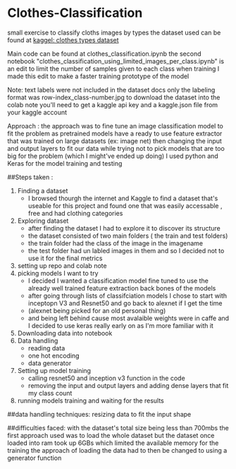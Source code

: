 # Clothes-Classification
small exercise to classify cloths images by types
the dataset used can be found at [kaggel: clothes types dataset](https://www.kaggle.com/datasets/salil007/caavo)

Main code can  be found at clothes_classification.ipynb 
the second notebook "clothes_classification_using_limited_images_per_class.ipynb" is an edit to limit the number of samples given to each class when training 
I made this edit to make a faster training prototype of the model 


Note: 
text labels were not included in the dataset docs
only the labeling format was row-index_class-number.jpg
to download the dataset into the colab note you'll need to get a kaggle api key and a kaggle.json file from your kaggle account 


Approach :
the approach was to fine tune an image classification model to fit the problem 
as pretrained models have a ready to use feature extractor that was trained on large datasets (ex: image net)
then changing the input and output layers to fit our data 
while trying not to pick models that are too big for the problem (which I might've ended up doing) 
I used python and Keras for the model training and testing 

##Steps taken :
1. Finding a dataset
      - I browsed thourgh the internet and Kaggle to find a dataset that's useable for this project and found one that was easily accessable , free and had clothing categories 
2. Exploring dataset 
      - after finding the dataset I had to explore it to discover its structure 
      - the dataset consisted of two main folders ( the train and test folders) 
      - the train folder had the class of the image in the imagename 
      - the test folder had un labled images in them and so I decided not to use it for the final metrics 
3. setting up repo and colab note 
4. picking models I want to try 
      - I decided I wanted a classification model fine tuned to use the already well trained feature extraction back bones of the models 
      - after going through lists of classifciation models I chose to start with inceptopn V3 and Resnet50 and go back to alexnet if I get the time 
      - (alexnet being picked for an old personal thing)
      - and being left behind cause most avalaible weights were in caffe and I decided to use keras really early on as I'm more familiar with it  
5. Downloading data into notebook
6. Data handling
      - reading data 
      - one hot encoding
      - data generator
7. Setting up model training 
      - calling resnet50 and inception v3 function in the code 
      - removing the input and output layers and adding dense layers that fit my class count 
8. running models training and waiting for the results 


##data handling techniques:
resizing data to fit the input shape 

##difficulties faced: 
with the dataset's total size being less than 700mbs the first approach used was to load the whole dataset 
but the dataset once loaded into ram took up 6GBs which limited the available memory for the training 
the approach of loading the data had to then be changed to using a generator function
